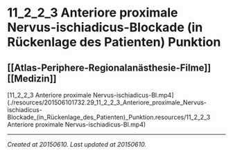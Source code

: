 # 11_2_2_3 Anteriore proximale Nervus-ischiadicus-Blockade (in Rückenlage des Patienten) Punktion
 [[Atlas-Periphere-Regionalanästhesie-Filme]] [[Medizin]] 
---



[11\_2\_2\_3 Anteriore proximale Nervus-ischiadicus-Bl.mp4](./resources/201506101732.29_11_2_2_3_Anteriore_proximale_Nervus-ischiadicus-Blockade_(in_Rückenlage_des_Patienten)_Punktion.resources/11_2_2_3 Anteriore proximale Nervus-ischiadicus-Bl.mp4)

---

_Created at 20150610._
_Last updated at 20150610._



